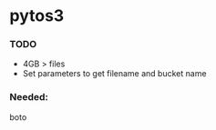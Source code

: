 # pytos3

### TODO
- 4GB > files
- Set parameters to get filename and bucket name

### Needed:
boto
